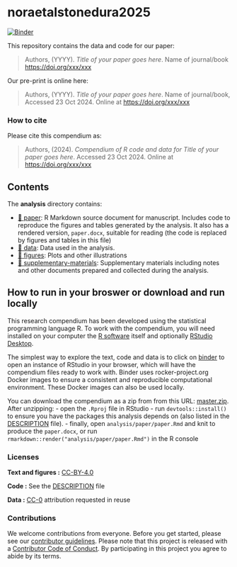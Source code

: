 
<!-- README.md is generated from README.Rmd. Please edit that file -->

# noraetalstonedura2025

[![Binder](https://mybinder.org/badge_logo.svg)](https://mybinder.org/v2/gh/jmmarreiros/noraetalstonedura2025/master?urlpath=rstudio)

This repository contains the data and code for our paper:

> Authors, (YYYY). *Title of your paper goes here*. Name of journal/book
> <https://doi.org/xxx/xxx>

Our pre-print is online here:

> Authors, (YYYY). *Title of your paper goes here*. Name of
> journal/book, Accessed 23 Oct 2024. Online at
> <https://doi.org/xxx/xxx>

### How to cite

Please cite this compendium as:

> Authors, (2024). *Compendium of R code and data for Title of your
> paper goes here*. Accessed 23 Oct 2024. Online at
> <https://doi.org/xxx/xxx>

## Contents

The **analysis** directory contains:

- [:file_folder: paper](/analysis/paper): R Markdown source document for
  manuscript. Includes code to reproduce the figures and tables
  generated by the analysis. It also has a rendered version,
  `paper.docx`, suitable for reading (the code is replaced by figures
  and tables in this file)
- [:file_folder: data](/analysis/data): Data used in the analysis.
- [:file_folder: figures](/analysis/figures): Plots and other
  illustrations
- [:file_folder:
  supplementary-materials](/analysis/supplementary-materials):
  Supplementary materials including notes and other documents prepared
  and collected during the analysis.

## How to run in your broswer or download and run locally

This research compendium has been developed using the statistical
programming language R. To work with the compendium, you will need
installed on your computer the [R
software](https://cloud.r-project.org/) itself and optionally [RStudio
Desktop](https://rstudio.com/products/rstudio/download/).

The simplest way to explore the text, code and data is to click on
[binder](https://mybinder.org/v2/gh/jmmarreiros/noraetalstonedura2025/master?urlpath=rstudio)
to open an instance of RStudio in your browser, which will have the
compendium files ready to work with. Binder uses rocker-project.org
Docker images to ensure a consistent and reproducible computational
environment. These Docker images can also be used locally.

You can download the compendium as a zip from from this URL:
[master.zip](/archive/master.zip). After unzipping: - open the `.Rproj`
file in RStudio - run `devtools::install()` to ensure you have the
packages this analysis depends on (also listed in the
[DESCRIPTION](/DESCRIPTION) file). - finally, open
`analysis/paper/paper.Rmd` and knit to produce the `paper.docx`, or run
`rmarkdown::render("analysis/paper/paper.Rmd")` in the R console

### Licenses

**Text and figures :**
[CC-BY-4.0](http://creativecommons.org/licenses/by/4.0/)

**Code :** See the [DESCRIPTION](DESCRIPTION) file

**Data :** [CC-0](http://creativecommons.org/publicdomain/zero/1.0/)
attribution requested in reuse

### Contributions

We welcome contributions from everyone. Before you get started, please
see our [contributor guidelines](CONTRIBUTING.md). Please note that this
project is released with a [Contributor Code of Conduct](CONDUCT.md). By
participating in this project you agree to abide by its terms.
